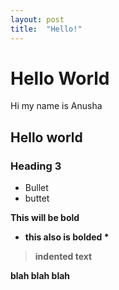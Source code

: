 ```yaml
---
layout: post
title:  "Hello!"
---
```

# Hello World

Hi my name is Anusha

## Hello world

### Heading 3

- Bullet
- buttet

<b> This will be bold <b>
* this also is bolded *

> indented text

blah blah blah
